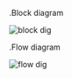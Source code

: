 .Block diagram

![block dig](https://user-images.githubusercontent.com/92637633/164720399-7c203020-fe25-41d2-bc5d-9201a480f05a.png)

.Flow diagram

![flow dig](https://user-images.githubusercontent.com/92637633/164721771-58d2bbbf-9a9d-4e42-b14a-6d65774c0784.png)

